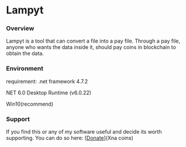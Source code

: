 # Lampyt 

### Overview ###
 
Lampyt is a tool that can convert a file into a pay file. Through a pay file, anyone who wants the data inside it, should pay coins in blockchain to obtain the data.

### Environment ###
requirement:
   .net framework 4.7.2
   
   NET 6.0 Desktop Runtime (v6.0.22)
   
   Win10(recommend)

### Support ###
If you find this or any of my software useful and decide its worth supporting.  You can do so here:  [[Donate](NRotnt453Yzsq9ibiVfC661YQCWnA2oGN3)](Xna coins)
